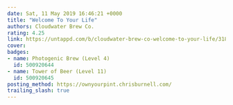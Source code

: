```yaml
---
date: Sat, 11 May 2019 16:46:21 +0000
title: "Welcome To Your Life"
authors: Cloudwater Brew Co.
rating: 4.25
link: https://untappd.com/b/cloudwater-brew-co-welcome-to-your-life/3182496
cover:
badges:
- name: Photogenic Brew (Level 4)
  id: 500920644
- name: Tower of Beer (Level 11)
  id: 500920645
posting_method: https://ownyourpint.chrisburnell.com/
trailing_slash: true
---
```


